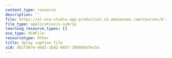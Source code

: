 ```yaml
---
content_type: resource
description: ''
file: https://ol-ocw-studio-app-production.s3.amazonaws.com/courses/6-189-multicore-programming-primer-january-iap-2007/d61f567eddd11bd2085739b0dda7ec5a_SI_GKdFQmds.srt
file_type: application/x-subrip
learning_resource_types: []
ocw_type: OCWFile
resourcetype: Other
title: 3play caption file
uid: d61f567e-ddd1-1bd2-0857-39b0dda7ec5a
---
```

